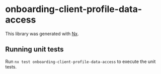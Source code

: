 # onboarding-client-profile-data-access

This library was generated with [Nx](https://nx.dev).

## Running unit tests

Run `nx test onboarding-client-profile-data-access` to execute the unit tests.
